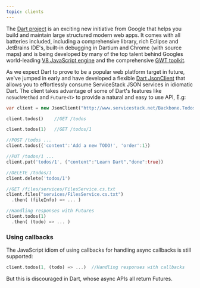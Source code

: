 ```yaml
---
topic: clients 
---
```

The [Dart project](http://www.dartlang.org/) is an exciting new initiative from Google that helps you build and maintain large structured modern web apps. It comes with all batteries included, including a comprehensive library, rich Eclipse and JetBrains IDE's, built-in debugging in Dartium and Chrome (with source maps) and is being developed by many of the top talent behind Googles world-leading [V8 JavaScript engine](http://code.google.com/p/v8/) and the comprehensive [GWT toolkit](https://developers.google.com/web-toolkit/).

As we expect Dart to prove to be a popular web platform target in future, we've jumped in early and have developed a flexible [Dart JsonClient](https://github.com/Dartist/JsonClient) that allows you to effortlessly consume ServiceStack JSON services in idiomatic Dart. The client takes advantage of some of Dart's features like `noSuchMethod` and `Future<T>` to provide a natural and easy to use API, E.g:

```dart
var client = new JsonClient("http://www.servicestack.net/Backbone.Todos");

client.todos()    //GET /todos

client.todos(1)   //GET /todos/1

//POST /todos ...
client.todos({'content':'Add a new TODO!', 'order':1})

//PUT /todos/1 ...
client.put('todos/1', {"content":"Learn Dart","done":true})  

//DELETE /todos/1
client.delete('todos/1')

//GET /files/services/FilesService.cs.txt
client.files("services/FilesService.cs.txt") 
  .then( (fileInfo) => ... )

//Handling responses with Futures
client.todos(1)
  .then( (todo) => ... )       
```

### Using callbacks

The JavaScript idiom of using callbacks for handling async callbacks is still supported:

```dart
client.todos(1, (todo) => ...)  //Handling responses with callbacks
```

But this is discouraged in Dart, whose async APIs all return Futures.